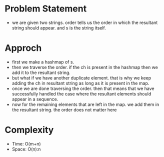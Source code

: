# Problem Statement
- we are given two strings. order tells us the order in which the resultant string should appear. and s is the string itself.

# Approch
- first we make a hashmap of s.
- then we traverse the order. if the ch is present in the hashmap then we add it to the resultant string.
- but what if we have another duplicate element. that is why we keep adding the ch in resultant string as long as it is present in the map.
- once we are done traversing the order. then that means that we have successfully handled the case where the resultant elements should appear in a sequence. 
- now for the remaining elements that are left in the map. we add them in the resultant string. the order does not matter here

# Complexity
- Time: O(m+n)
- Space: O(n):n
